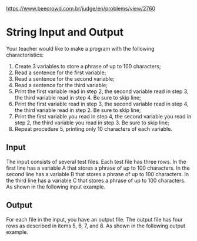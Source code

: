 https://www.beecrowd.com.br/judge/en/problems/view/2760

# String Input and Output

Your teacher would like to make a program with the following characteristics:

1. Create 3 variables to store a phrase of up to 100 characters;
1. Read a sentence for the first variable;
1. Read a sentence for the second variable;
1. Read a sentence for the third variable;
1. Print the first variable read in step 2, the second variable read in step
   3, the third variable read in step 4. Be sure to skip line;
1. Print the first variable read in step 3, the second variable read in step
   4, the third variable read in step 2. Be sure to skip line;
1. Print the first variable you read in step 4, the second variable you read
   in step 2, the third variable you read in step 3. Be sure to skip line;
1. Repeat procedure 5, printing only 10 characters of each variable.

## Input

The input consists of several test files. Each test file has three rows. In
the first line has a variable A that stores a phrase of up to 100 characters.
In the second line has a variable B that stores a phrase of up to 100
characters. In the third line has a variable C that stores a phrase of up to
100 characters. As shown in the following input example.

## Output

For each file in the input, you have an output file. The output file has four
rows as described in items 5, 6, 7, and 8. As shown in the following output
example.
